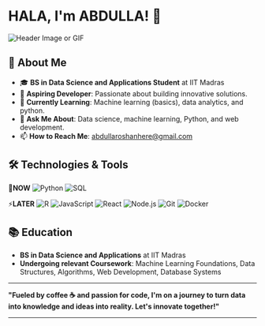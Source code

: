 
# HALA, I'm ABDULLA! 👋

![Header Image or GIF](https://your-image-url.com) <!-- You can use a catchy header image or a GIF -->

## 🚀 About Me

- 🎓 **BS in Data Science and Applications Student** at IIT Madras
- 💼 **Aspiring Developer**: Passionate about building innovative solutions.
- 🌱 **Currently Learning**: Machine learning (basics), data analytics, and python.
- 💬 **Ask Me About**: Data science, machine learning, Python, and web development.
- 📫 **How to Reach Me**: [abdullaroshanhere@gmail.com](mailto:abdullaroshanhere@gmail.com)

## 🛠️ Technologies & Tools

🔭**NOW**
![Python](https://img.shields.io/badge/-Python-3776AB?style=flat-square&logo=python&logoColor=white)
![SQL](https://img.shields.io/badge/-SQL-4479A1?style=flat-square&logo=postgresql&logoColor=white)

⚡**LATER**
![R](https://img.shields.io/badge/-R-276DC3?style=flat-square&logo=r&logoColor=white)
![JavaScript](https://img.shields.io/badge/-JavaScript-F7DF1E?style=flat-square&logo=javascript&logoColor=black)
![React](https://img.shields.io/badge/-React-61DAFB?style=flat-square&logo=react&logoColor=black)
![Node.js](https://img.shields.io/badge/-Node.js-339933?style=flat-square&logo=node.js&logoColor=white)
![Git](https://img.shields.io/badge/-Git-F05032?style=flat-square&logo=git&logoColor=white)
![Docker](https://img.shields.io/badge/-Docker-2496ED?style=flat-square&logo=docker&logoColor=white)

## 📚 Education

- **BS in Data Science and Applications** at IIT Madras
- **Undergoing relevant Coursework**: Machine Learning Foundations, Data Structures, Algorithms, Web Development, Database Systems
---

**"Fueled by coffee ☕ and passion for code, I'm on a journey to turn data into knowledge and ideas into reality. Let's innovate together!"**

---
